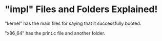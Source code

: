 # "impl" Files and Folders Explained!

"kernel" has the main files for saying that it successfully booted.

"x86_64" has the print.c file and another folder.

